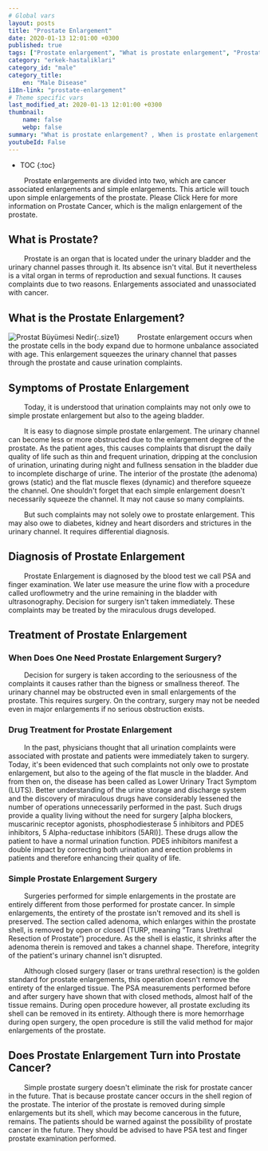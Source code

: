 ```yaml
---
# Global vars
layout: posts
title: "Prostate Enlargement"
date: 2020-01-13 12:01:00 +0300
published: true
tags: ["Prostate enlargement", "What is prostate enlargement", "Prostate enlargement diagnosis", "Prostate enlargement symptoms", "Prostate enlargement treatment", "Prostate enlargement Surgery", "When is prostate enlargement surgery performed", "Prostate enlargement drug treatment" , "Prostate enlargement complaints", "Why does the prostate grow", "Does prostate enlargement turn into cancer", "prostate enlargement open surgery", "prostate enlargement closed surgery"]
category: "erkek-hastaliklari"
category_id: "male"
category_title:
    en: "Male Disease"
i18n-link: "prostate-enlargement"
# Theme specific vars
last_modified_at: 2020-01-13 12:01:00 +0300
thumbnail:
    name: false
    webp: false
summary: "What is prostate enlargement? , When is prostate enlargement diagnosis, prostate enlargement symptoms, prostate enlargement treatment, prostate enlargement surgery, prostate enlargement surgery? Prostate enlargement drug therapy, Prostate enlargement complaints, Why does the prostate grow? Does prostate enlargement turn into cancer? Prostate enlargement open surgery Prostate enlargement closed surgery"
youtubeId: False
---
```


* TOC
{:toc}

&nbsp;&nbsp;&nbsp;&nbsp;&nbsp;&nbsp;&nbsp;&nbsp;Prostate enlargements are divided into two, which are cancer associated enlargements and simple enlargements. This article will touch upon simple enlargements of the prostate. Please Click Here for more information on Prostate Cancer, which is the malign enlargement of the prostate.

## What is Prostate?

&nbsp;&nbsp;&nbsp;&nbsp;&nbsp;&nbsp;&nbsp;&nbsp;Prostate is an organ that is located under the urinary bladder and the urinary channel passes through it. Its absence isn't vital. But it nevertheless is a vital organ in terms of reproduction and sexual functions. It causes complaints due to two reasons. Enlargements associated and unassociated with cancer.

## What is the Prostate Enlargement?

![Prostat Büyümesi Nedir](/assets/img/Prostatbuyumesinedir.jpeg){:.size1}
&nbsp;&nbsp;&nbsp;&nbsp;&nbsp;&nbsp;&nbsp;&nbsp;Prostate enlargement occurs when the prostate cells in the body expand due to hormone unbalance associated with age. This enlargement squeezes the urinary channel that passes through the prostate and cause urination complaints.

## Symptoms of Prostate Enlargement

&nbsp;&nbsp;&nbsp;&nbsp;&nbsp;&nbsp;&nbsp;&nbsp;Today, it is understood that urination complaints may not only owe to simple prostate enlargement but also to the ageing bladder.

&nbsp;&nbsp;&nbsp;&nbsp;&nbsp;&nbsp;&nbsp;&nbsp;It is easy to diagnose simple prostate enlargement. The urinary channel can become less or more obstructed due to the enlargement degree of the prostate. As the patient ages, this causes complaints that disrupt the daily quality of life such as thin and frequent urination, dripping at the conclusion of urination, urinating during night and fullness sensation in the bladder due to incomplete discharge of urine. The interior of the prostate (the adenoma) grows (static) and the flat muscle flexes (dynamic) and therefore squeeze the channel. One shouldn't forget that each simple enlargement doesn't necessarily squeeze the channel. It may not cause so many complaints.

&nbsp;&nbsp;&nbsp;&nbsp;&nbsp;&nbsp;&nbsp;&nbsp;But such complaints may not solely owe to prostate enlargement. This may also owe to diabetes, kidney and heart disorders and strictures in the urinary channel. It requires differential diagnosis.

## Diagnosis of Prostate Enlargement

&nbsp;&nbsp;&nbsp;&nbsp;&nbsp;&nbsp;&nbsp;&nbsp;Prostate Enlargement is diagnosed by the blood test we call PSA and finger examination. We later use measure the urine flow with a procedure called uroflowmetry and the urine remaining in the bladder with ultrasonography. Decision for surgery isn't taken immediately. These complaints may be treated by the miraculous drugs developed.

## Treatment of Prostate Enlargement

### When Does One Need Prostate Enlargement Surgery?

&nbsp;&nbsp;&nbsp;&nbsp;&nbsp;&nbsp;&nbsp;&nbsp;Decision for surgery is taken according to the seriousness of the complaints it causes rather than the bigness or smallness thereof. The urinary channel may be obstructed even in small enlargements of the prostate. This requires surgery. On the contrary, surgery may not be needed even in major enlargements if no serious obstruction exists.

### Drug Treatment for Prostate Enlargement

&nbsp;&nbsp;&nbsp;&nbsp;&nbsp;&nbsp;&nbsp;&nbsp;In the past, physicians thought that all urination complaints were associated with prostate and patients were immediately taken to surgery. Today, it's been evidenced that such complaints not only owe to prostate enlargement, but also to the ageing of the flat muscle in the bladder. And from then on, the disease has been called as Lower Urinary Tract Symptom (LUTS). Better understanding of the urine storage and discharge system and the discovery of miraculous drugs have considerably lessened the number of operations unnecessarily performed in the past. Such drugs provide a quality living without the need for surgery [alpha blockers, muscarinic receptor agonists, phosphodiesterase 5 inhibitors and PDE5 inhibitors, 5 Alpha-reductase inhibitors (5ARI)]. These drugs allow the patient to have a normal urination function. PDE5 inhibitors manifest a double impact by correcting both urination and erection problems in patients and therefore enhancing their quality of life.

### Simple Prostate Enlargement Surgery

&nbsp;&nbsp;&nbsp;&nbsp;&nbsp;&nbsp;&nbsp;&nbsp;Surgeries performed for simple enlargements in the prostate are entirely different from those performed for prostate cancer. In simple enlargements, the entirety of the prostate isn't removed and its shell is preserved. The section called adenoma, which enlarges within the prostate shell, is removed by open or closed (TURP, meaning “Trans Urethral Resection of Prostate”) procedure. As the shell is elastic, it shrinks after the adenoma therein is removed and takes a channel shape. Therefore, integrity of the patient's urinary channel isn't disrupted.

&nbsp;&nbsp;&nbsp;&nbsp;&nbsp;&nbsp;&nbsp;&nbsp;Although closed surgery (laser or trans urethral resection) is the golden standard for prostate enlargements, this operation doesn't remove the entirety of the enlarged tissue. The PSA measurements performed before and after surgery have shown that with closed methods, almost half of the tissue remains. During open procedure however, all prostate excluding its shell can be removed in its entirety. Although there is more hemorrhage during open surgery, the open procedure is still the valid method for major enlargements of the prostate.

## Does Prostate Enlargement Turn into Prostate Cancer?

&nbsp;&nbsp;&nbsp;&nbsp;&nbsp;&nbsp;&nbsp;&nbsp;Simple prostate surgery doesn't eliminate the risk for prostate cancer in the future. That is because prostate cancer occurs in the shell region of the prostate. The interior of the prostate is removed during simple enlargements but its shell, which may become cancerous in the future, remains. The patients should be warned against the possibility of prostate cancer in the future. They should be advised to have PSA test and finger prostate examination performed.
